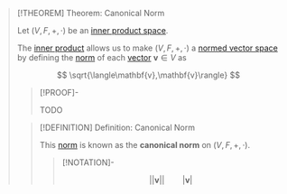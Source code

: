 >[!THEOREM] Theorem: Canonical Norm
>
>Let $(V, F, +, \cdot)$ be an [inner product space](Inner%20Product%20Space.md).
>
>The [inner product](Inner%20Product%20Space.md) allows us to make $(V, F, +, \cdot)$ a [normed vector space](../Normed%20Vector%20Spaces/Normed%20Vector%20Space.md) by defining the [norm](../Normed%20Vector%20Spaces/Norm.md) of each [vector](../Vector.md) $\mathbf{v} \in V$ as
>
>$$
>\sqrt{\langle\mathbf{v},\mathbf{v}\rangle}
>$$
>
>>[!PROOF]-
>>
>>TODO
>>
>
>>[!DEFINITION] Definition: Canonical Norm
>>
>>This [norm](../Normed%20Vector%20Spaces/Norm.md) is known as the **canonical norm** on $(V, F, +, \cdot)$.
>>
>>>[!NOTATION]-
>>>
>>>$$
>>>||\mathbf{v}|| \qquad |\mathbf{v}|
>>>$$
>>>
>>
>